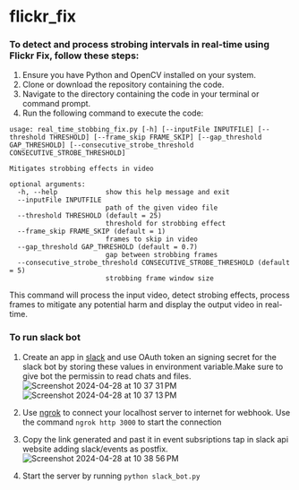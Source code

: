 # flickr_fix

### To detect and process strobing intervals in real-time using Flickr Fix, follow these steps:

1. Ensure you have Python and OpenCV installed on your system.
2. Clone or download the repository containing the code.
3. Navigate to the directory containing the code in your terminal or command prompt.
4. Run the following command to execute the code:
```
usage: real_time_stobbing_fix.py [-h] [--inputFile INPUTFILE] [--threshold THRESHOLD] [--frame_skip FRAME_SKIP] [--gap_threshold GAP_THRESHOLD] [--consecutive_strobe_threshold CONSECUTIVE_STROBE_THRESHOLD]

Mitigates strobbing effects in video

optional arguments:
  -h, --help            show this help message and exit
  --inputFile INPUTFILE
                        path of the given video file
  --threshold THRESHOLD (default = 25)
                        threshold for strobbing effect
  --frame_skip FRAME_SKIP (default = 1)
                        frames to skip in video
  --gap_threshold GAP_THRESHOLD (default = 0.7)
                        gap between strobbing frames
  --consecutive_strobe_threshold CONSECUTIVE_STROBE_THRESHOLD (default = 5)
                        strobbing frame window size
```



This command will process the input video, detect strobing effects, process frames to mitigate any potential harm and display the output video in real-time.

### To run slack bot
1. Create an app in [slack](https://api.slack.com/) and use OAuth token an signing secret for the slack bot by storing these values in environment variable.Make sure to give bot the permissin to read chats and files. ![Screenshot 2024-04-28 at 10 37 31 PM](https://media.github.iu.edu/user/20663/files/1e0aaac3-e862-41af-8dd4-e5ceadfd2edf)
![Screenshot 2024-04-28 at 10 37 13 PM](https://media.github.iu.edu/user/20663/files/2cb5b1ee-773e-4d07-be65-b6b8e506a03c)

2. Use [ngrok](https://ngrok.com/) to connect your localhost server to internet for webhook. Use the command `ngrok http 3000` to start the connection
3. Copy the link generated and past it in event subsriptions tap in slack api website adding slack/events as postfix. ![Screenshot 2024-04-28 at 10 38 56 PM](https://media.github.iu.edu/user/20663/files/6647878b-47de-43a7-bef8-0ed1b615ffdc)
4.  Start the server by running `python slack_bot.py `
